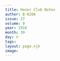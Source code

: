 ```yaml
---
title: Honor Club Notes
author: B-8266
issue: 27
volume: 9
year: 1916
month: 39
day: V
tags:
layout: page.njk
image:
---
```



